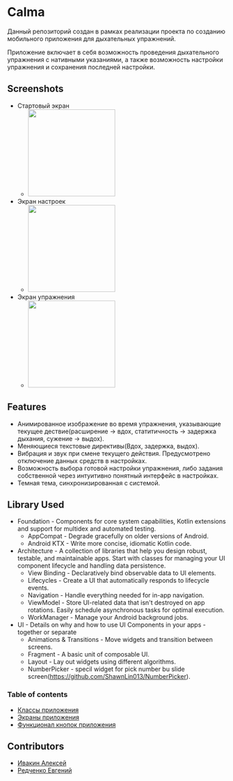 # Calma
Данный репозиторий создан в рамках реализации проекта по созданию мобильного приложения для дыхательных упражнений.

Приложение включает в себя возможность проведения дыхательного упражнения с нативными указаниями, 
а также возможность настройки упражнения и сохранения последней настройки.
## Screenshots
- Стартовый экран 
    - <img src="https://github.com/IvAlexsay/Calma/blob/main/screenshots/1.jpg" width="200">
- Экран настроек 
    - <img src="https://github.com/IvAlexsay/Calma/blob/main/screenshots/2.jpg" width="200">
- Экран упражнения 
    - <img src="https://github.com/IvAlexsay/Calma/blob/main/screenshots/3.jpg" width="200">
## Features
- Анимированное изображение во время упражнения, указывающие текущее дествие(расширение -> вдох, статитичность -> задержка дыхания, сужение -> выдох).
- Меняющиеся текстовые директивы(Вдох, задержка, выдох).
- Вибрация и звук при смене текущего действия. Предусмотрено отключение данных средств в настройках.
- Возможность выбора готовой настройки упражнения, либо задания собственной через интуитивно понятный интерфейс в настройках.
- Темная тема, синхронизированная с системой.
## Library Used
- Foundation - Components for core system capabilities, Kotlin extensions and support for multidex and automated testing.
    - AppCompat - Degrade gracefully on older versions of Android.
    - Android KTX - Write more concise, idiomatic Kotlin code.
- Architecture - A collection of libraries that help you design robust, testable, and maintainable apps. Start with classes for managing your UI component lifecycle and handling data persistence.
    - View Binding - Declaratively bind observable data to UI elements.
    - Lifecycles - Create a UI that automatically responds to lifecycle events.
    - Navigation - Handle everything needed for in-app navigation.
    - ViewModel - Store UI-related data that isn't destroyed on app rotations. Easily schedule asynchronous tasks for optimal execution.
    - WorkManager - Manage your Android background jobs.
- UI - Details on why and how to use UI Components in your apps - together or separate
    - Animations & Transitions - Move widgets and transition between screens.
    - Fragment - A basic unit of composable UI.
    - Layout - Lay out widgets using different algorithms.
    - NumberPicker - specil widget for pick number bu slide screen(https://github.com/ShawnLin013/NumberPicker).
### Table of contents
* [Классы приложения](README.md)
* [Экраны приложения](ekrany-prilozheniya.md)
* [Функционал кнопок приложения](funkcional-knopok-prilozheniya.md)
## Contributors
- [Ивакин Алексей](https://github.com/IvAlexsay)
- [Редченко Евгений](https://github.com/Nutsheil)
